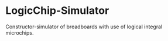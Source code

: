 # LogicChip-Simulator
Constructor-simulator of breadboards with use of logical integral microchips.
